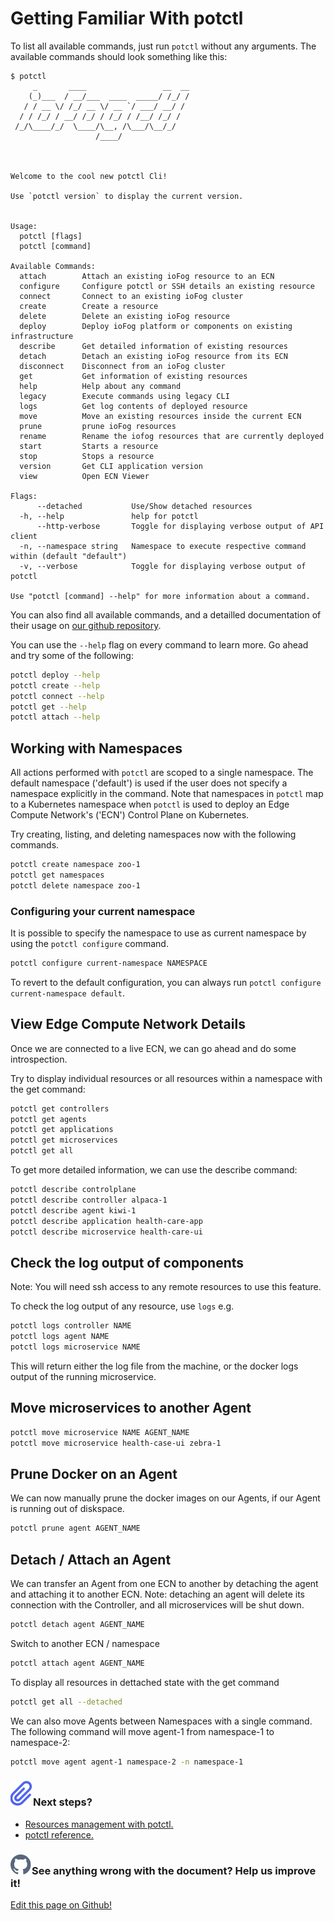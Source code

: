 # Getting Familiar With potctl

To list all available commands, just run `potctl` without any arguments. The available commands should look something like this:

```console
$ potctl
     _       ____                 __  __
    (_)___  / __/___  ____  _____/ /_/ /
   / / __ \/ /_/ __ \/ __ `/ ___/ __/ /
  / / /_/ / __/ /_/ / /_/ / /__/ /_/ /
 /_/\____/_/  \____/\__, /\___/\__/_/
                   /____/



Welcome to the cool new potctl Cli!

Use `potctl version` to display the current version.


Usage:
  potctl [flags]
  potctl [command]

Available Commands:
  attach        Attach an existing ioFog resource to an ECN
  configure     Configure potctl or SSH details an existing resource
  connect       Connect to an existing ioFog cluster
  create        Create a resource
  delete        Delete an existing ioFog resource
  deploy        Deploy ioFog platform or components on existing infrastructure
  describe      Get detailed information of existing resources
  detach        Detach an existing ioFog resource from its ECN
  disconnect    Disconnect from an ioFog cluster
  get           Get information of existing resources
  help          Help about any command
  legacy        Execute commands using legacy CLI
  logs          Get log contents of deployed resource
  move          Move an existing resources inside the current ECN
  prune         prune ioFog resources
  rename        Rename the iofog resources that are currently deployed
  start         Starts a resource
  stop          Stops a resource
  version       Get CLI application version
  view          Open ECN Viewer

Flags:
      --detached           Use/Show detached resources
  -h, --help               help for potctl
      --http-verbose       Toggle for displaying verbose output of API client
  -n, --namespace string   Namespace to execute respective command within (default "default")
  -v, --verbose            Toggle for displaying verbose output of potctl

Use "potctl [command] --help" for more information about a command.

```

You can also find all available commands, and a detailled documentation of their usage on [our github repository](https://github.com/eclipse-iofog/potctl/blob/release/3.0/docs/md/potctl.md).

You can use the `--help` flag on every command to learn more. Go ahead and try some of the following:

```bash
potctl deploy --help
potctl create --help
potctl connect --help
potctl get --help
potctl attach --help
```

## Working with Namespaces

All actions performed with `potctl` are scoped to a single namespace. The default namespace ('default') is used if the user does not specify a namespace explicitly in the command. Note that namespaces in `potctl` map to a Kubernetes namespace when `potctl` is used to deploy an Edge Compute Network's ('ECN') Control Plane on Kubernetes.

Try creating, listing, and deleting namespaces now with the following commands.

```bash
potctl create namespace zoo-1
potctl get namespaces
potctl delete namespace zoo-1
```

### Configuring your current namespace

It is possible to specify the namespace to use as current namespace by using the `potctl configure` command.

```bash
potctl configure current-namespace NAMESPACE
```

To revert to the default configuration, you can always run `potctl configure current-namespace default`.

## View Edge Compute Network Details

Once we are connected to a live ECN, we can go ahead and do some introspection.

Try to display individual resources or all resources within a namespace with the get command:

```bash
potctl get controllers
potctl get agents
potctl get applications
potctl get microservices
potctl get all
```

To get more detailed information, we can use the describe command:

```bash
potctl describe controlplane
potctl describe controller alpaca-1
potctl describe agent kiwi-1
potctl describe application health-care-app
potctl describe microservice health-care-ui
```

## Check the log output of components

Note: You will need ssh access to any remote resources to use this feature.

To check the log output of any resource, use `logs` e.g.

```bash
potctl logs controller NAME
potctl logs agent NAME
potctl logs microservice NAME
```

This will return either the log file from the machine, or the docker logs output of the running microservice.

## Move microservices to another Agent

```bash
potctl move microservice NAME AGENT_NAME
potctl move microservice health-case-ui zebra-1
```

## Prune Docker on an Agent

We can now manually prune the docker images on our Agents, if our Agent is running out of diskspace.

```bash
potctl prune agent AGENT_NAME
```

## Detach / Attach an Agent

We can transfer an Agent from one ECN to another by detaching the agent and attaching it to another ECN.
Note: detaching an agent will delete its connection with the Controller, and all microservices will be shut down.

```bash
potctl detach agent AGENT_NAME
```

Switch to another ECN / namespace

```bash
potctl attach agent AGENT_NAME
```

To display all resources in dettached state with the get command

```bash
potctl get all --detached
```

We can also move Agents between Namespaces with a single command. The following command will move agent-1 from namespace-1 to namespace-2:

```bash
potctl move agent agent-1 namespace-2 -n namespace-1
```

<aside class="notifications note">
  <h3><img src="/images/icos/ico-note.svg" alt="">Next steps?</h3>
  <ul>
    <li><a href="#/./ioFog_3.0/potctl/resource-management">Resources management with potctl.</a></li>
    <li><a href="#/./ioFog_3.0/reference-potctl/reference-kinds">potctl reference.</a></li>
  <ul>
</aside>

<aside class="notifications contribute">
  <h3><img src="/images/icos/ico-github.svg" alt="">See anything wrong with the document? Help us improve it!</h3>
  <a href="https://github.com/eclipse-iofog/iofog.org/edit/develop/content/docs/3.0/potctl/getting-familiar.md"
    target="_blank">
    <p>Edit this page on Github!</p>
  </a>
</aside>
